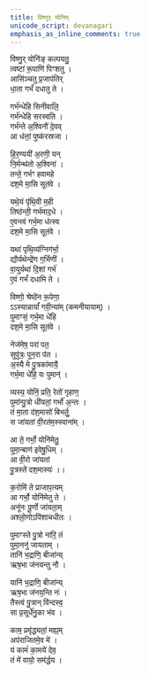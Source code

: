 ```yaml
---
title: विष्णुर् योनिम्
unicode_script: devanagari
emphasis_as_inline_comments: true
---
```


विष्णु॒र् योनि॑ङ् कल्पयतु॒  
त्वष्टा॑ रू॒पाणि॑ पिꣳशतु ।  
आसि॑ञ्चतु प्र॒जाप॑तिर्  
धा॒ता गर्भं॑ दधातु ते ।

गर्भ॑न्धेहि सिनीवालि॒  
गर्भ॑न्धेहि सरस्वति ।  
गर्भ॑न्ते अ॒श्विनौ॑ दे॒वव्  
आ ध॑त्तां॒ पुष्क॑रस्रजा ।

हि॒र॒ण्ययी॑ अ॒रणी॒ यन्  
नि॒र्मन्थ॑तो अ॒श्विना॑ ।  
तन्ते॒ गर्भꣳ हवामहे  
दश॒मे मा॒सि सूत॑वे ।

यथे॒यं पृ॑थि॒वी म॒ही  
तिष्ठ॑न्ती॒ गर्भ॑माद॒धे ।  
ए॒वन्त्वं गर्भ॒मा ध॑त्स्व  
दश॒मे मा॒सि सूत॑वे ।

यथा॑ पृथि॒व्य॑ग्निग॑र्भा॒  
द्यौर्यथेन्द्रे॑ण ग॒र्भिणी॑ ।  
वा॒युर्यथा॑ दि॒शां गर्भ॑  
ए॒वं गर्भं॑ दधामि ते ।

विष्णो॒ श्रेष्ठे॑न रू॒पेणा॒  
ऽऽस्यान्नार्यां॑ गवी॒न्या॑म् (कमनीयायाम्) ।  
पुमाꣳसं॒ गर्भ॒मा धे॑हि  
दश॒मे मा॒सि सूत॑वे ।

नेज॑मेष॒ परा॑ पत॒  
सुपु॑त्रः॒ पुन॒रा प॑त ।  
अ॒स्यै मे पु॒त्रका॑मायै॒  
गर्भ॒मा धे॑हि॒ यः पुमान्॑ ।

व्यस्य॒ योनिं॒ प्रति॒ रेतो॑ गृहाण॒  
पुमा॑न्पु॒त्रो धी॑यतां॒ गर्भो॑ अ॒न्तः ।  
तं मा॒ता द॑श॒मासो॑ बिभर्तु॒  
स जा॑यतां वी॒रत॑म॒स्स्वाना॑म् ।

आ ते॒ गर्भो॒ योनि॑मेतु॒  
पुमा॒न्बाण॑ इवेषु॒धिम् ।  
आ वी॒रो जा॑यतां  
पु॒त्रस्ते॑ दश॒मास्यः॑ ।।

क॒रोमि॑ ते प्राजाप॒त्यम्  
आ गर्भो॒ योनि॑मेतु ते ।  
अनू॑नः पू॒र्णो जा॑यता॒म्  
अश्लो॒णोऽपि॑शाचधीतः ।

पुमाꣳस्ते पु॒त्रो ना॑रि॒ तं  
पुमा॒ननु॑ जायताम् ।  
तानि॑ भ॒द्राणि॒ बीजा॑न्य्  
ऋष॒भा ज॑नयन्तु नौ ।

यानि॑ भ॒द्राणि॒ बीजा॑न्य्  
ऋष॒भा ज॑नय॒न्ति नः॑ ।  
तैस्त्वं पु॒त्रान् वि॑न्दस्व॒  
सा प्र॒सूर्धे॑नु॒का भ॑व ।

काम॒ प्रमृ॑द्ध्यतां॒ मह्य॒म्  
अप॑राजितमे॒व मे॑ ।  
यं कामं॑ का॒मये॑ देव॒  
तं मे॑ वायो॒ सम॑र्द्धय ।
